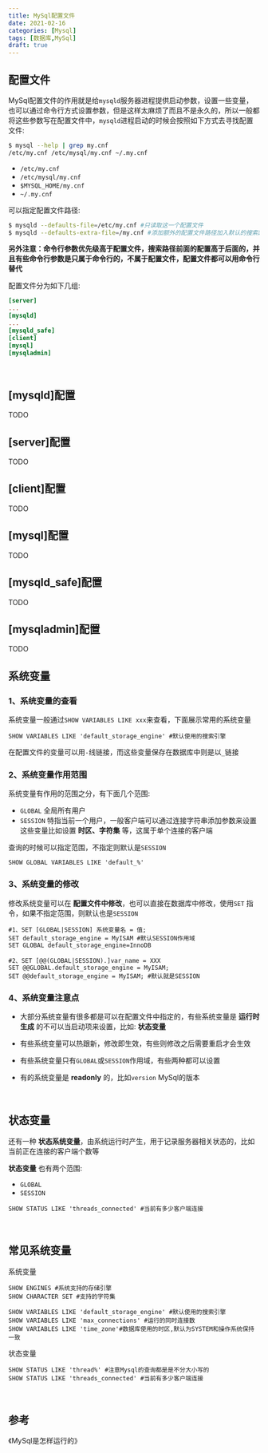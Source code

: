 ```yaml
---
title: MySql配置文件
date: 2021-02-16
categories: [Mysql]
tags: [数据库,MySql] 
draft: true
---
```


## 配置文件

MySql配置文件的作用就是给`mysqld`服务器进程提供启动参数，设置一些变量，也可以通过命令行方式设置参数，但是这样太麻烦了而且不是永久的，所以一般都将这些参数写在配置文件中，`mysqld`进程启动的时候会按照如下方式去寻找配置文件:

```bash
$ mysql --help | grep my.cnf
/etc/my.cnf /etc/mysql/my.cnf ~/.my.cnf 
```

- `/etc/my.cnf`
- `/etc/mysql/my.cnf`
- `$MYSQL_HOME/my.cnf`
- `~/.my.cnf`

可以指定配置文件路径:

```bash
$ mysqld --defaults-file=/etc/my.cnf #只读取这一个配置文件
$ mysqld --defaults-extra-file=/my.cnf #添加额外的配置文件路径加入默认的搜索路径，也就是说其他路径包括这个也会被搜索到
```

**另外注意：命令行参数优先级高于配置文件，搜索路径前面的配置高于后面的，并且有些命令行参数是只属于命令行的，不属于配置文件，配置文件都可以用命令行替代**

配置文件分为如下几组:

```toml
[server]
...
[mysqld]
...
[mysqld_safe]
[client]
[mysql]
[mysqladmin]
```

​    

## [mysqld]配置

TODO

## [server]配置

TODO

## [client]配置

TODO

## [mysql]配置

TODO

## [mysqld_safe]配置

TODO

## [mysqladmin]配置

TODO

## 系统变量

### 1、系统变量的查看

系统变量一般通过`SHOW VARIABLES LIKE xxx`来查看，下面展示常用的系统变量

```mysql
SHOW VARIABLES LIKE 'default_storage_engine' #默认使用的搜索引擎
```

在配置文件的变量可以用`-`线链接，而这些变量保存在数据库中则是以`_`链接

### 2、系统变量作用范围

系统变量有作用的范围之分，有下面几个范围:

- `GLOBAL` 全局所有用户
- `SESSION` 特指当前一个用户，一般客户端可以通过连接字符串添加参数来设置这些变量比如设置 **时区、字符集** 等，这属于单个连接的客户端

查询的时候可以指定范围，不指定则默认是`SESSION`

```mysql
SHOW GLOBAL VARIABLES LIKE 'default_%'
```

### 3、系统变量的修改

修改系统变量可以在 **配置文件中修改**，也可以直接在数据库中修改，使用`SET` 指令，如果不指定范围，则默认也是`SESSION`

```mysql
#1、SET [GLOBAL|SESSION] 系统变量名 = 值;
SET default_storage_engine = MyISAM #默认SESSION作用域
SET GLOBAL default_storage_engine=InnoDB

#2、SET [@@(GLOBAL|SESSION).]var_name = XXX
SET @@GLOBAL.default_storage_engine = MyISAM;
SET @@default_storage_engine = MyISAM; #默认就是SESSION
```

### 4、系统变量注意点

- 大部分系统变量有很多都是可以在配置文件中指定的，有些系统变量是 **运行时生成** 的不可以当启动项来设置，比如: **状态变量** 

- 有些系统变量可以热跟新，修改即生效，有些则修改之后需要重启才会生效
- 有些系统变量只有`GLOBAL`或`SESSION`作用域，有些两种都可以设置
- 有的系统变量是 **readonly** 的，比如`version` MySql的版本

​    

## 状态变量

还有一种 **状态系统变量**，由系统运行时产生，用于记录服务器相关状态的，比如当前正在连接的客户端个数等

**状态变量** 也有两个范围:

- `GLOBAL`
- `SESSION`

```mysql
SHOW STATUS LIKE 'threads_connected' #当前有多少客户端连接
```

​    

## 常见系统变量

系统变量

```mysql
SHOW ENGINES #系统支持的存储引擎
SHOW CHARACTER SET #支持的字符集
```

```mysql
SHOW VARIABLES LIKE 'default_storage_engine' #默认使用的搜索引擎
SHOW VARIABLES LIKE 'max_connections' #运行的同时连接数
SHOW VARIABLES LIKE 'time_zone'#数据库使用的时区,默认为SYSTEM和操作系统保持一致
```

状态变量

```mysql
SHOW STATUS LIKE 'thread%' #注意Mysql的查询都是是不分大小写的
SHOW STATUS LIKE 'threads_connected' #当前有多少客户端连接
```

​    

## 参考

《MySql是怎样运行的》
